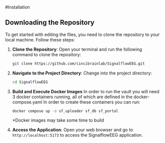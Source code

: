 #Installation
## Downloading the Repository 

To get started with editing the files, you need to clone the repository to your local machine. Follow these steps:

1. **Clone the Repository**:
   Open your terminal and run the following command to clone the repository:
   ```bash
   git clone https://github.com/cincibrainlab/SignalflowEEG.git
   ```
   
2. **Navigate to the Project Directory**:
   Change into the project directory:
   ```bash
   cd SignalflowEEG
   ```

3. **Build and Execute Docker Images**
   In order to run the vault you will need 3 docker containers running, all of which are defined in the docker-compose.yaml
   In order to create these containers you can run:
   ```bash
   docker compose up -d sf_uploader sf_db sf_portal
   ```

   *Docker images may take some time to build

3. **Access the Application**:
   Open your web browser and go to `http://localhost:5173` to access the SignalflowEEG application.
